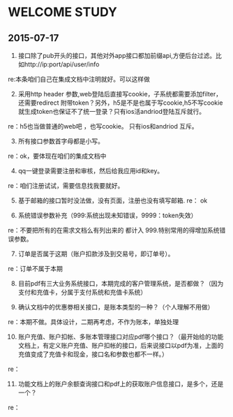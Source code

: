 # WELCOME STUDY

## 2015-07-17
1. 接口除了pub开头的接口，其他对外app接口都加前缀api,方便后台过滤。比如http://ip:port/api/user/info

 re:本条咱们自己在集成文档中注明就好。可以这样做
 
2. 采用http header 参数,web登陆后直接写cookie，子系统都需要添加filter，还需要redirect
 附带token？另外，h5是不是也属于写cookie,h5不写cookie就生成token也保证不了统一登录？只有ios活andriod登陆互斥就行。

re：h5也当做普通的web吧 ，也写cookie。 只有ios和andriod 互斥。

3. 所有接口参数首字母都是小写。

re：ok，要体现在咱们的集成文档中 

4. qq一键登录需要注册和审核，然后给我应用id和key。

re：咱们注册试试，需要信息找我要就好。

5. 基于邮箱的接口暂时没法做，没有页面，注册也没有填写邮箱.
re： ok

6. 系统错误参数补充（999:系统出现未知错误，9999：token失效）

re：不要把所有的在需求文档么有列出来的 都计入 999.特别常用的得增加系统错误参数。

7. 订单是否属于这期（账户扣款涉及到交易号，即订单号）。

re：订单不属于本期

8. 目前pdf有三大业务系统接口，本期完成的客户管理系统，是否都做？（因为支付和充值卡，分属于支付系统和充值卡系统）

9. 确认文档中的优惠劵相关接口，是账本类型的一种？（个人理解不用做）

re：本期不做。具体设计，二期再考虑，不作为账本，单独处理

10. 账户充值、账户扣帐、多账本管理接口对应pdf哪个接口？（最开始给的功能文档上，有定义账户充值、账户扣帐的接口，后来说接口以pdf为准，上面的充值变成了充值卡和现金，接口名和参数也都不一样。）

re：

11. 功能文档上的账户余额查询接口和pdf上的获取账户信息接口，是多个，还是一个？

re：


